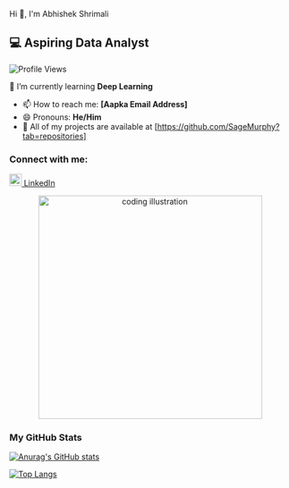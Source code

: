 Hi 👋, I'm Abhishek Shrimali
## 💻 Aspiring Data Analyst

![Profile Views](https://komarev.com/ghpvc/?username=SageMurphy&color=blue&style=flat-square)


🌱 I’m currently learning **Deep Learning**

- 📫 How to reach me: **[Aapka Email Address]**
- 😄 Pronouns: **He/Him**
- 📂 All of my projects are available at [https://github.com/SageMurphy?tab=repositories]


### Connect with me:
[<img src="LINK_TO_LINKEDIN_ICON_IMAGE" width="22px"> LinkedIn](https://www.linkedin.com/in/abhishek-s-a71511346/) 


  <p align="center">
  <img src="URL_TO_YOUR_IMAGE_OR_GIF" alt="coding illustration" width="400"/>
</p>

### My GitHub Stats
[![Anurag's GitHub stats](https://github-readme-stats.vercel.app/api?username=SageMurphy&show_icons=true&theme=radical)](https://github.com/anuraghazra/github-readme-stats)

[![Top Langs](https://github-readme-stats.vercel.app/api/top-langs/?username=SageMurphy&layout=compact&theme=radical)](https://github.com/anuraghazra/github-readme-stats)
